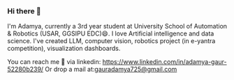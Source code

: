 ### Hi there 👋

<!--
**Adamya113/Adamya113** is a ✨ _special_ ✨ repository because its `README.md` (this file) appears on your GitHub profile.

Here are some ideas to get you started:

- 🔭 I’m currently working on ...
- 🌱 I’m currently learning ...
- 👯 I’m looking to collaborate on ...
- 🤔 I’m looking for help with ...
- 💬 Ask me about ...
- 📫 How to reach me: ...
- 😄 Pronouns: ...
- ⚡ Fun fact: ...
-->
I'm Adamya, currently a 3rd year student at University School of Automation & Robotics (USAR, GGSIPU EDC)😄. I love Artificial intelligence and data science. 
I've created LLM, computer vision, robotics project (in e-yantra competition), visualization dashboards. 

You can reach me 💬 via linkedin: https://www.linkedin.com/in/adamya-gaur-52280b239/
Or drop a mail at:gauradamya725@gmail.com
